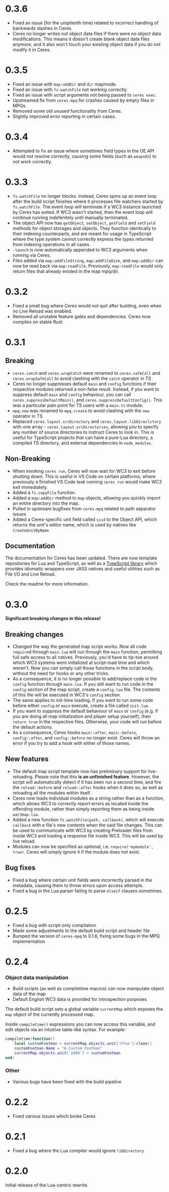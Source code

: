 # 0.3.6

* Fixed an issue (for the umptienth time) related to incorrect handling of backwards slashes in Ceres.
* Ceres no longer writes out object data files if there were no object data modifications. This means it doesn't create blank object data files anymore, and it also won't touch your existing object data if you do not modify it in Ceres.

# 0.3.5

* Fixed an issue with `map:addDir` and `dir` mapmode.
* Fixed an issue with `fs.watchFile` not working correctly.
* Fixed an issue with script arguments not being passed to `ceres exec`.
* Upstreamed fix from `ceres-mpq` for crashes caused by empty files in MPQs.
* Removed some old unused functionality from Ceres.
* Slightly improved error reporting in certain cases.

# 0.3.4

* Attempted to fix an issue where sometimes field types in the OE API would not resolve correctly, causing some fields (such as `weapsOn`) to not work correctly.

# 0.3.3

* `fs.watchFile` no longer blocks. instead, Ceres spins up an event loop after the build script finishes where it processes file watchers started by `fs.watchFile`. The event loop will terminate if a WC3 instance launched by Ceres has exited. If WC3 wasn't started, then the event loop will continue running indefenitely until manually terminated.
* The object API now has `getObject`, `setObject`, `getField` and `setField` methods for object storages and objects. They function identically to their indexing counterparts, and are meant for usage in TypeScript where the type system cannot correctly express the types returned from indexing operations in all cases.
* `-launch` is now automatically appended to WC3 arguments when running via Ceres.
* Files added via `map:addFileString`, `map:addFileDisk`, and `map:addDir` can now be read back via `map:readFile`. Previously, `map:readFile` would only return files that already existed in the map mpq/dir.

# 0.3.2

* Fixed a small bug where Ceres would not quit after building, even when no Live Reload was enabled.
* Removed all unstable feature gates and dependencies. Ceres now compiles on stable Rust.

# 0.3.1

## Breaking
* `ceres.catch` and `ceres.wrapCatch` were renamed to `ceres.safeCall` and `ceres.wrapSafeCall` to avoid clashing with the `catch` operator in TS
* Ceres no longer suppresses default `main` and `config` functions if their respective modules returned a non-false result. Instead, if you want to suppress default `main` and `config` behaviour, you can call `ceres.suppressDefaultMain()`, and `ceres.suppressDefaultConfig()`. This was a particular pain point for TS users with a `main.ts` module.
* `mpq.new` was renamed to `mpq.create` to avoid clashing with the `new` operator in TS
* Replaced `ceres.layout.srcDirectory` and `ceres.layout.libDireclctory` with one array - `ceres.layout.srcDirectories`, allowing you to specify any number of source directories to instruct Ceres to look in. This is useful for TypeScript projects that can have a pure-Lua directory, a compiled TS directory, and external dependencies in `node_modules`.

## Non-Breaking
* When invoking `ceres run`, Ceres will now wait for WC3 to exit before shutting down. This is useful in VS Code on certain platforms, where previously a finished VS Code task running `ceres run` would make WC3 exit immediately.
* Added a `fs.copyFile` function.
* Added a `map:addDir` method to `map` objects, allowing you quickly import an entire directory into the map.
* Pulled in upstream bugfixes from `ceres-mpq` related to path separator issues
* Added a Ceres-specific unit field called `siid` to the Object API, which returns the unit's editor name, which is used by natives like `CreateUnitByName`

## Documentation

The documentation for Ceres has been updated. There are now template repositories for Lua and TypeScript, as well as a [TypeScript library](https://github.com/ceres-wc3/cerrie) which provides idiomatic wrappers over JASS natives and useful utilities such as File I/O and Live Reload.

Check the readme for more information. 

# 0.3.0

__Significant breaking changes in this release!__

## Breaking changes
* Changed the way the generated map script works. Now all code `require`d through `main.lua` will run through the `main` function, permitting full safe access to all natives. Previously, you'd have to tip-toe around which WC3 systems were initialized at script-load time and which weren't. Now you can simply call those functions in the script body, without the need for hooks or any other tricks.
* As a consequence, it is no longer possible to add/replace code in the `config` function through `main.lua`. If you still want to run code in the `config` section of the map script, create a `config.lua` file. The contents of this file will be executed in WC3's `config` section.
* The same applies to init-time loading. If you want to run some code before either `config` or `main` execute, create a file called `init.lua`.
* If you want to suppress the default behaviour of `main` or `config` (e.g. if you are doing all map initialization and player setup yourself), then `return true` in the respective files. Otherwise, your code will run before the default actions.
* As a consequence, Ceres hooks `main::after`, `main::before`, `config::after`, and `config::before` no longer exist. Ceres will throw an error if you try to add a hook with either of those names.
## New features
* The default map script template now has preliminary support for live-reloading. Please note that this __is an unfinished feature__. However, the script will automatically detect if it has been run a second time, and fire the `reload::before` and `reload::after` hooks when it does so, as well as reloading all the modules within itself.
* Ceres now loads individual modules as a string rather than as a function, which allows WC3 to correctly report errors as located inside the offending module, rather than simply reporting them as being inside `war3map.lua`.
* Added a new function `fs.watchFile(path, callback)`, which will execute `callback` with a file's new contents when the said file changes. This can be used to communicate with WC3 by creating Preloader files from inside WC3 and loading a response file inside WC3. This will be used by live reload.
* Modules can now be specified as optional, i.e. `require('mymodule', true)`. Ceres will simply ignore it if the module does not exist.

## Bug fixes
* Fixed a bug where certain unit fields were incorrectly parsed in the metadata, causing them to throw errors upon access attempts.
* Fixed a bug in the Lua parser failing to parse `elseif` clauses sometimes.

# 0.2.5

* Fixed a bug with script-only compilation
* Made some adjustments to the default build script and header file
* Bumped the version of `ceres-mpq` to 0.1.6, fixing some bugs in the MPQ implementation

# 0.2.4

### Object data manipulation
* Build scripts (as well as compiletime macros) can now manipulate object data of the map
* Default English WC3 data is provided for introspection purposes

The default build script sets a global variable `currentMap` which exposes the `map` object of the currently processed map.

Inside `compiletime()` expressions you can now access this variable, and edit objects via an intuitive table-like syntax. For example:
```lua
compiletime(function()
    local customFootman = currentMap.objects.unit['hfoo']:clone()
    customFootman.Name = "A Custom Footman"
    currentMap.objects.unit['x000'] = customFootman
end)
```

### Other

* Various bugs have been fixed with the build pipeline

# 0.2.2

* Fixed various issues which broke Ceres

# 0.2.1

* Fixed a bug where the Lua compiler would ignore `libDirectory`

# 0.2.0

Initial release of the Lua-centric rewrite.